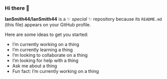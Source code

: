 ### Hi there 👋

**IanSmith44/IanSmith44** is a ✨ _special_ ✨ repository because its `README.md` (this file) appears on your GitHub profile.

Here are some ideas to get you started:

-  I’m currently working on a thing
-  I’m currently learning a thing
-  I’m looking to collaborate on a thing
-  I’m looking for help with a thing
-  Ask me about a thing
-  Fun fact: I’m currently working on a thing

